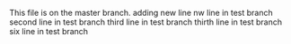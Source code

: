 This file is on the master branch.
adding new line
nw line in test branch
second line in test branch
third line in test branch
thirth line in test branch
six line in test branch

